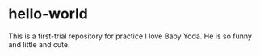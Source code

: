 # hello-world
This is a first-trial repository for practice
I love Baby Yoda.  He is so funny and little and cute.
